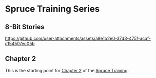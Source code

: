 # Spruce Training Series

## 8-Bit Stories

https://github.com/user-attachments/assets/a8e1b2e0-37d3-475f-acaf-c154507ec05b

## Chapter 2

This is the starting point for [Chapter 2](https://developer.spruce.bot/training/building-a-skill/feedback/) of the [Spruce Training](https://developer.spruce.bot/training/building-a-skill/).
